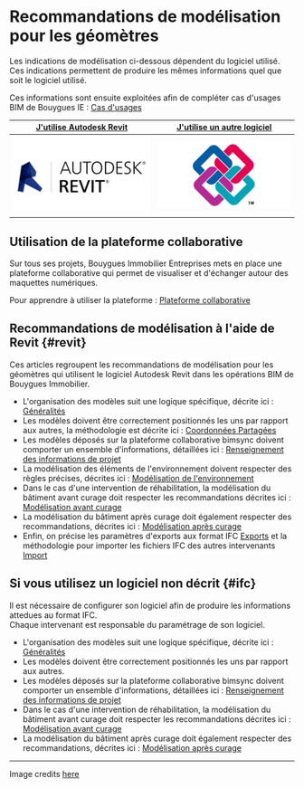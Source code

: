 # Recommandations de modélisation pour les géomètres

Les indications de modélisation ci-dessous dépendent du logiciel utilisé. Ces indications permettent de produire les mêmes informations quel que soit le logiciel utilisé.

Ces informations sont ensuite exploitées afin de compléter cas d'usages BIM de Bouygues IE : [Cas d'usages](/01_CasUsages/README.md)

| [**J'utilise Autodesk Revit**](#revit) | [**J'utilise un autre logiciel**](#ifc) |
| :---: | :---: |
| [![](/02_Modelisation/00_communs/images/Revit.png)](#revit) | [![](/02_Modelisation/00_communs/images/ifc.jpg)](#ifc) |

## Utilisation de la plateforme collaborative

Sur tous ses projets, Bouygues Immobilier Entreprises mets en place une plateforme collaborative qui permet de visualiser et d'échanger autour des maquettes numériques.

Pour apprendre à utiliser la plateforme : [Plateforme collaborative](/03_bimsync/README.md)

## Recommandations de modélisation à l'aide de Revit {#revit}

Ces articles regroupent les recommandations de modélisation pour les géomètres qui utilisent le logiciel Autodesk Revit dans les opérations BIM de Bouygues Immobilier.

* L'organisation des modèles suit une logique spécifique, décrite ici : [Généralités](/02_Modelisation/00_communs/generalites.md)
* Les modèles doivent être correctement positionnés les uns par rapport aux autres, la méthodologie est décrite ici : [Coordonnées Partagées](/02_Modelisation/01_geometre/georeferencement-rvt.md)
* Les modèles déposés sur la plateforme collaborative bimsync doivent comporter un ensemble d'informations, détaillées ici : [Renseignement des informations de projet](/02_Modelisation/00_communs/info-projet-rvt.md)
* La modélisation des éléments de l'environnement doivent respecter des règles précises, décrites ici : [Modélisation de l'environnement](/02_Modelisation/01_geometre/modelisation-rvt.md)
* Dans le cas d'une intervention de réhabilitation, la modélisation du bâtiment avant curage doit respecter les recommandations décrites ici : [Modélisation avant curage](/02_Modelisation/01_geometre/modelisation-existant-batiment.md#avant)
* La modélisation du bâtiment après curage doit également respecter des recommandations, décrites ici : [Modélisation après curage](/02_Modelisation/01_geometre/modelisation-existant-batiment.md#apres)
* Enfin, on précise les paramètres d'exports aux format IFC [Exports](/02_Modelisation/00_communs/export-rvt.md) et la méthodologie pour importer les fichiers IFC des autres intervenants [Import](/02_Modelisation/00_communs/Import-IFC-rvt.md)

## Si vous utilisez un logiciel non décrit {#ifc}

Il est nécessaire de configurer son logiciel afin de produire les informations attedues au format IFC.  
Chaque intervenant est responsable du paramétrage de son logiciel.

* L'organisation des modèles suit une logique spécifique, décrite ici : [Généralités](/02_Modelisation/00_communs/generalites.md)
* Les modèles doivent être correctement positionnés les uns par rapport aux autres.
* Les modèles déposés sur la plateforme collaborative bimsync doivent comporter un ensemble d'informations, détaillées ici : [Renseignement des informations de projet](/02_Modelisation/00_communs/info-projet-ifc.md)
* Dans le cas d'une intervention de réhabilitation, la modélisation du bâtiment avant curage doit respecter les recommandations décrites ici : [Modélisation avant curage](/02_Modelisation/01_geometre/modelisation-existant-batiment.md#avant)
* La modélisation du bâtiment après curage doit également respecter des recommandations, décrites ici : [Modélisation après curage](/02_Modelisation/01_geometre/modelisation-existant-batiment.md#apres)

---

Image credits [here](/CREDITS.md)


